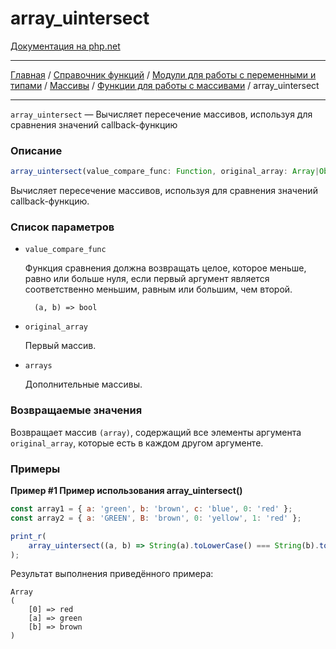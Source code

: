 # array_uintersect

[Документация на php.net](https://www.php.net/manual/ru/function.array-uintersect.php)

---

[Главная](../../../../../README.md) / [Справочник функций](../../../../funcref.md) /
[Модули для работы с переменными и типами](../../../vartype.md) / [Массивы](../../array.md) /
[Функции для работы с массивами](../func.md) / array_uintersect

---

`array_uintersect` — Вычисляет пересечение массивов, используя для сравнения значений
callback-функцию

### Описание

```ts
array_uintersect(value_compare_func: Function, original_array: Array|Object, ...arrays: Array|Object): Object;
```

Вычисляет пересечение массивов, используя для сравнения значений callback-функцию.

### Список параметров

-   `value_compare_func`

    Функция сравнения должна возвращать целое, которое меньше, равно или больше нуля, если первый
    аргумент является соответственно меньшим, равным или большим, чем второй.

          (a, b) => bool

-   `original_array`

    Первый массив.

-   `arrays`

    Дополнительные массивы.

### Возвращаемые значения

Возвращает массив `(array)`, содержащий все элементы аргумента `original_array`, которые есть в
каждом другом аргументе.

### Примеры

**Пример #1 Пример использования array_uintersect()**

```js
const array1 = { a: 'green', b: 'brown', c: 'blue', 0: 'red' };
const array2 = { a: 'GREEN', B: 'brown', 0: 'yellow', 1: 'red' };

print_r(
    array_uintersect((a, b) => String(a).toLowerCase() === String(b).toLowerCase(), array1, array2),
);
```

Результат выполнения приведённого примера:

    Array
    (
        [0] => red
        [a] => green
        [b] => brown
    )

